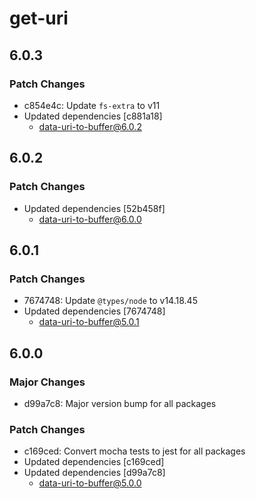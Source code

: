 # get-uri

## 6.0.3

### Patch Changes

- c854e4c: Update `fs-extra` to v11
- Updated dependencies [c881a18]
  - data-uri-to-buffer@6.0.2

## 6.0.2

### Patch Changes

- Updated dependencies [52b458f]
  - data-uri-to-buffer@6.0.0

## 6.0.1

### Patch Changes

- 7674748: Update `@types/node` to v14.18.45
- Updated dependencies [7674748]
  - data-uri-to-buffer@5.0.1

## 6.0.0

### Major Changes

- d99a7c8: Major version bump for all packages

### Patch Changes

- c169ced: Convert mocha tests to jest for all packages
- Updated dependencies [c169ced]
- Updated dependencies [d99a7c8]
  - data-uri-to-buffer@5.0.0

